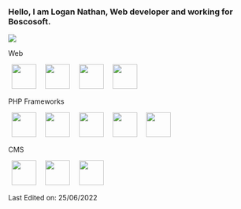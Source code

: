 <p>  
    <h3>Hello, I am Logan Nathan, Web developer and working for Boscosoft. </h3>
    <img src="https://komarev.com/ghpvc/?username=logudotcom&amp;style=for-the-badge" style="max-width: 100%;">
</p>


<p>Web </p>

<p align="left">  
  <code> <img height="50" src="https://www.vectorlogo.zone/logos/w3_html5/w3_html5-ar21.svg"> </code>
  <code> <img height="50" src="https://www.vectorlogo.zone/logos/w3_css/w3_css-ar21.svg"> </code>  
    <code> <img height="50" src="https://www.vectorlogo.zone/logos/javascript/javascript-ar21.svg"> </code>
  <code> <img height="50" src="https://www.vectorlogo.zone/logos/jquery/jquery-ar21.svg"> </code>
  
</p> 

<p>PHP Frameworks </p>
<p align="left">  
  <code> <img height="50" src="https://www.vectorlogo.zone/logos/php/php-ar21.svg"> </code>
  <code> <img height="50" src="https://www.vectorlogo.zone/logos/laravel/laravel-ar21.svg"> </code>  
   <code> <img height="50" src="https://www.vectorlogo.zone/logos/yiiframework/yiiframework-ar21.svg"> </code>       
  <code> <img height="50" src="https://www.vectorlogo.zone/logos/mysql/mysql-ar21.svg"> </code>
    <code> <img height="50" src="https://www.vectorlogo.zone/logos/visualstudio_code/visualstudio_code-ar21.svg"> </code>
</p> 

<p>CMS </p>
<p align="left">  
    <code> <img height="50" src="https://www.vectorlogo.zone/logos/wordpress/wordpress-ar21.svg"> </code>  
    <code> <img height="50" src="https://www.vectorlogo.zone/logos/drupal/drupal-ar21.svg"> </code>
    <code> <img height="50" src="https://www.vectorlogo.zone/logos/joomla/joomla-ar21.svg"> </code>        
</p>   

<p>Last Edited on: 25/06/2022</p>





